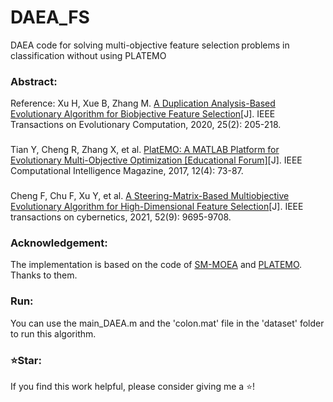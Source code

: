 # DAEA_FS
DAEA code for solving multi-objective feature selection problems in classification without using PLATEMO
### Abstract:
Reference: Xu H, Xue B, Zhang M. [A Duplication Analysis-Based Evolutionary Algorithm for Biobjective Feature Selection](https://ieeexplore.ieee.org/abstract/document/9165863)[J]. IEEE Transactions on Evolutionary Computation, 2020, 25(2): 205-218.
###
Tian Y, Cheng R, Zhang X, et al. [PlatEMO: A MATLAB Platform for Evolutionary Multi-Objective Optimization [Educational Forum]](https://ieeexplore.ieee.org/abstract/document/8065138)[J]. IEEE Computational Intelligence Magazine, 2017, 12(4): 73-87.
###
Cheng F, Chu F, Xu Y, et al. [A Steering-Matrix-Based Multiobjective Evolutionary Algorithm for High-Dimensional Feature Selection](https://ieeexplore.ieee.org/abstract/document/9371430)[J]. IEEE transactions on cybernetics, 2021, 52(9): 9695-9708.
### Acknowledgement:
The implementation is based on the code of [SM-MOEA](https://github.com/BIMK/SM-MOEA) and [PLATEMO](https://github.com/BIMK/PlatEMO). Thanks to them.
### Run:
You can use the main_DAEA.m and the 'colon.mat' file in the 'dataset' folder to run this algorithm.
### ⭐Star:
If you find this work helpful, please consider giving me a ⭐!
